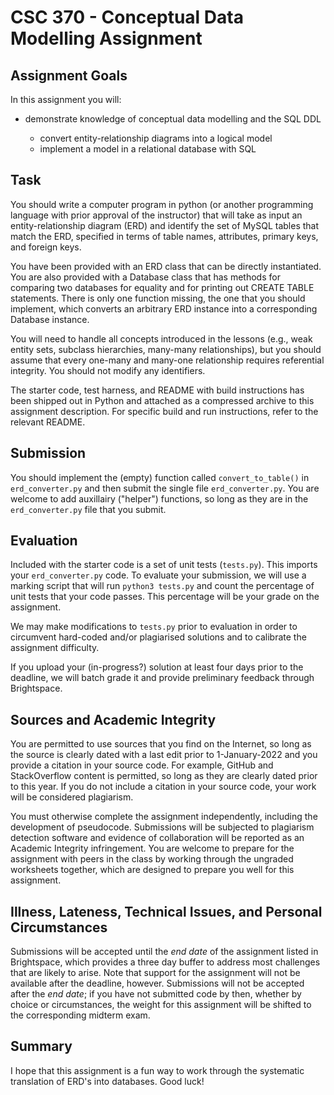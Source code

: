 # CSC 370 - Conceptual Data Modelling Assignment

## Assignment Goals

In this assignment you will:

  * demonstrate knowledge of conceptual data modelling and the SQL DDL

    + convert entity-relationship diagrams into a logical model
    + implement a model in a relational database with SQL

## Task

You should write a computer program in python (or another programming language with prior approval of the instructor) that will take as input an entity-relationship diagram (ERD) and identify the set of MySQL tables that match the ERD, specified in terms of table names, attributes, primary keys, and foreign keys.

You have been provided with an ERD class that can be directly instantiated. You are also provided with a Database class that has methods for comparing two databases for equality and for printing out CREATE TABLE statements. There is only one function missing, the one that you should implement, which converts an arbitrary ERD instance into a corresponding Database instance.

You will need to handle all concepts introduced in the lessons (e.g., weak entity sets, subclass hierarchies, many-many relationships), but you should assume that every one-many and many-one relationship requires referential integrity. You should not modify any identifiers.

The starter code, test harness, and README with build instructions has been shipped out in Python and attached as a compressed archive to this assignment description. For specific build and run instructions, refer to the relevant README.

## Submission

You should implement the (empty) function called `convert_to_table()` in `erd_converter.py` and then submit the single file `erd_converter.py`. You are welcome to add auxillairy ("helper") functions, so long as they are in the `erd_converter.py` file that you submit.  

## Evaluation

Included with the starter code is a set of unit tests (`tests.py`). This imports your `erd_converter.py` code. To evaluate your submission, we will use a marking script that will run `python3 tests.py` and count the percentage of unit tests that your code passes. This percentage will be your grade on the assignment.

We may make modifications to `tests.py` prior to evaluation in order to circumvent hard-coded and/or plagiarised solutions and to calibrate the assignment difficulty.

If you upload your (in-progress?) solution at least four days prior to the deadline, we will batch grade it and provide preliminary feedback through Brightspace.

## Sources and Academic Integrity

You are permitted to use sources that you find on the Internet, so long as the source is clearly dated with a last edit prior to 1-January-2022 and you provide a citation in your source code. For example, GitHub and StackOverflow content is permitted, so long as they are clearly dated prior to this year. If you do not include a citation in your source code, your work will be considered plagiarism.

You must otherwise complete the assignment independently, including the development of pseudocode. Submissions will be subjected to plagiarism detection software and evidence of collaboration will be reported as an Academic Integrity infringement. You are welcome to prepare for the assignment with peers in the class by working through the ungraded worksheets together, which are designed to prepare you well for this assignment.

## Illness, Lateness, Technical Issues, and Personal Circumstances

Submissions will be accepted until the _end date_ of the assignment listed in Brightspace, which provides a three day buffer to address most challenges that are likely to arise. Note that support for the assignment will not be available after the deadline, however. Submissions will not be accepted after the _end date_; if you have not submitted code by then, whether by choice or circumstances, the weight for this assignment will be shifted to the corresponding midterm exam.

## Summary

I hope that this assignment is a fun way to work through the systematic translation of ERD's into databases. Good luck!
